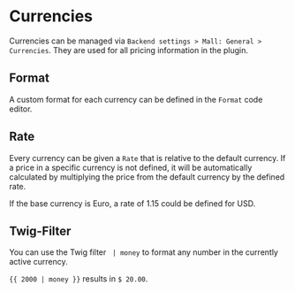# Currencies

Currencies can be managed via `Backend settings > Mall: General > Currencies`.
They are used for all pricing information in the plugin.

## Format

A custom format for each currency can be defined in the `Format` code editor.

## Rate

Every currency can be given a `Rate` that is relative to the default currency. If a price in a specific currency is 
not defined, it will be automatically calculated by multiplying the price from the default currency by the defined 
rate.  

If the base currency is Euro, a rate of 1.15 could be defined for USD.

## Twig-Filter

You can use the Twig filter ` | money` to format any number in the currently active currency.

`{{ 2000 | money }}` results in `$ 20.00`.